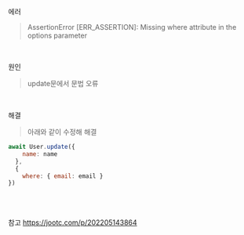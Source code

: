 에러
> AssertionError [ERR_ASSERTION]: Missing where attribute in the options parameter

<br>

원인
> update문에서 문법 오류

<br>

해결
> 아래와 같이 수정해 해결
```js
await User.update({
    name: name
  },
  {
    where: { email: email }
})
```


<br>
<br>

참고 https://jootc.com/p/202205143864
